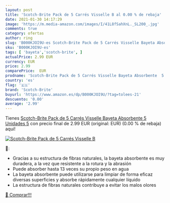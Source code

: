 ```yaml
---
layout: post
title: 'Scotch-Brite Pack de 5 Carrés Visselle B al 0.00 % de rebaja'
date: 2021-01-30 14:17:29
image: 'https://m.media-amazon.com/images/I/41L8fSahXnL._SL200_.jpg'
comments: true
category: ofertas
author: ring
slug: 'B000KJOI9U-es Scotch-Brite Pack de 5 Carrés Visselle Bayeta Absorbente 5...'
sku: 'B000KJOI9U-es'
tags: [ 'bayeta','scotch-brite', ]
actualPrice: 2.99 EUR
currency: EUR
price: 2.99
comparePrice:  EUR
prodname: 'Scotch-Brite Pack de 5 Carrés Visselle Bayeta Absorbente  5 Unidades  5'
country: 'es'
flag: '🇪🇸'
brand: 'Scotch-Brite'
buyurl: 'https://www.amazon.es/dp/B000KJOI9U/?tag=tolees-21'
descuento: '0.00'
average: '2.99'
---
```


Tienes [Scotch-Brite Pack de 5 Carrés Visselle Bayeta Absorbente  5 Unidades  5](https://www.amazon.es/dp/B000KJOI9U/?tag=tolees-21) con precio final de  2.99 EUR (original:  EUR) (0.00 %  de rebaja) aqui!

[![Scotch-Brite Pack de 5 Carrés Visselle B](https://m.media-amazon.com/images/I/41L8fSahXnL._SL200_.jpg)](https://www.amazon.es/dp/B000KJOI9U/?tag=tolees-21)

🔎:

- Gracias a su estructura de fibras naturales, la bayeta absorbente es muy duradera, a la vez que resistente a la rotura y la abrasión
- Puede absorber hasta 13 veces su propio peso en agua
- La bayeta absorbente puede utilizarse para limpiar de forma eficaz diversas superficies y absorbe rápidamente cualquier líquido
- La estructura de fibras naturales contribuye a evitar los malos olores

[🛒 Comprar!!!](https://www.amazon.es/dp/B000KJOI9U/?tag=tolees-21)
